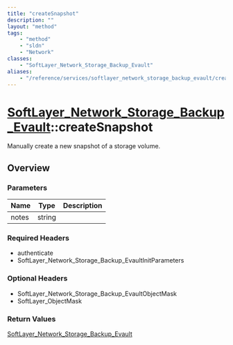 ```yaml
---
title: "createSnapshot"
description: ""
layout: "method"
tags:
    - "method"
    - "sldn"
    - "Network"
classes:
    - "SoftLayer_Network_Storage_Backup_Evault"
aliases:
    - "/reference/services/softlayer_network_storage_backup_evault/createSnapshot"
---
```

# [SoftLayer_Network_Storage_Backup_Evault](/reference/services/SoftLayer_Network_Storage_Backup_Evault)::createSnapshot

Manually create a new snapshot of a storage volume.


## Overview 


### Parameters 
|Name | Type | Description |
| --- | --- | --- |
|notes| string| |


### Required Headers
* authenticate
* SoftLayer_Network_Storage_Backup_EvaultInitParameters

### Optional Headers
* SoftLayer_Network_Storage_Backup_EvaultObjectMask
* SoftLayer_ObjectMask

### Return Values
<a href='/reference/datatypes/SoftLayer_Network_Storage_Backup_Evault'>SoftLayer_Network_Storage_Backup_Evault </a>


